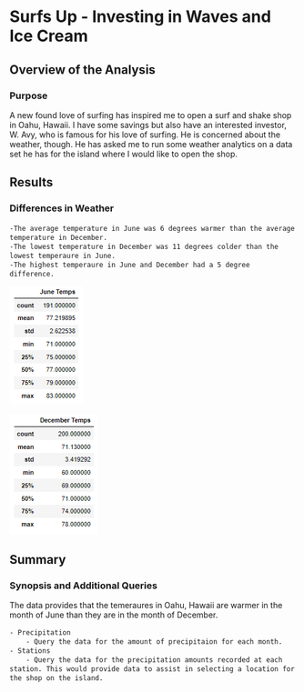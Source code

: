 # Surfs Up - Investing in Waves and Ice Cream

## Overview of the Analysis
### Purpose
A new found love of surfing has inspired me to open a surf and shake shop in Oahu, Hawaii. I have some savings but also have an interested investor, W. Avy, who is famous for his love of surfing. He is concerned about the weather, though. He has asked me to run some weather analytics on a data set he has for the island where I would like to open the shop. 

## Results
### Differences in Weather
    -The average temperature in June was 6 degrees warmer than the average temperature in December.
    -The lowest temperature in December was 11 degrees colder than the lowest temperaure in June.
    -The highest temperaure in June and December had a 5 degree difference.

![June Stats](https://github.com/melmink/surfs_up/blob/main/June_Stats.PNG)

![December Stats](https://github.com/melmink/surfs_up/blob/main/Dec_Stats.PNG)

## Summary
### Synopsis and Additional Queries
The data provides that the temeraures in Oahu, Hawaii are warmer in the month of June than they are in the month of December.

    - Precipitation
        - Query the data for the amount of precipitaion for each month.
    - Stations
        - Query the data for the precipitation amounts recorded at each station. This would provide data to assist in selecting a location for the shop on the island.
